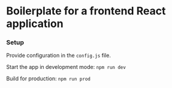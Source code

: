 # Boilerplate for a frontend React application

### Setup
Provide configuration in the ```config.js``` file.

Start the app in development mode: ```npm run dev```

Build for production: ```npm run prod```
